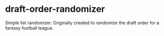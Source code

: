 draft-order-randomizer
======================

Simple list randomizer. Originally created to randomize the draft order for a fantasy football league.